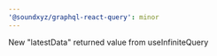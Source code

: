 ```yaml
---
'@soundxyz/graphql-react-query': minor
---
```


New "latestData" returned value from useInfiniteQuery
